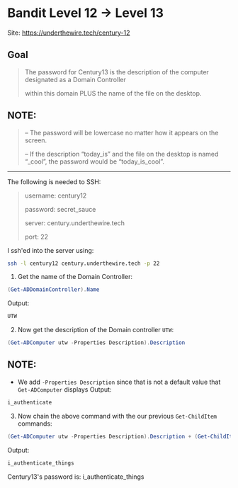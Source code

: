 # Bandit Level 12 → Level 13

Site: https://underthewire.tech/century-12
## Goal
> The password for Century13 is the description of the computer designated as a Domain Controller 
> 
> within this domain PLUS the name of the file on the desktop.


## NOTE:
> – The password will be lowercase no matter how it appears on the screen.
> 
> – If the description “today_is” and the file on the desktop is named “_cool”, the password would be “today_is_cool”.
-----------------

The following is needed to SSH:
> username: century12
> 
> password: secret_sauce
> 
> server: century.underthewire.tech
> 
> port: 22

I ssh'ed into the server using:
```bash
ssh -l century12 century.underthewire.tech -p 22
```
1. Get the name of the Domain Controller:
```powershell
(Get-ADDomainController).Name
```
Output:
```powershell
UTW
```
2. Now get the description of the Domain controller `UTW`:
```powershell
(Get-ADComputer utw -Properties Description).Description
```
## NOTE:
* We add `-Properties Description` since that is not a default value that `Get-ADComputer` displays 
Output:
```powershell
i_authenticate
```
3. Now chain the above command with the our previous `Get-ChildItem` commands:
```powershell
(Get-ADComputer utw -Properties Description).Description + (Get-ChildItem).Name
```
Output:
```powershell
i_authenticate_things
```
Century13's password is: i_authenticate_things
